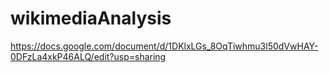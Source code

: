 # wikimediaAnalysis
https://docs.google.com/document/d/1DKlxLGs_8OqTiwhmu3l50dVwHAY-0DFzLa4xkP46ALQ/edit?usp=sharing
